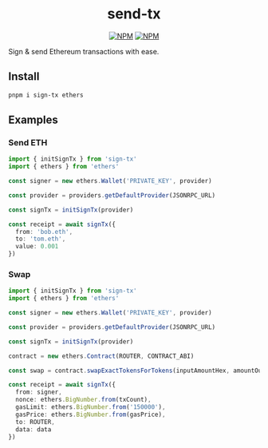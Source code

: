 <div align="center">

# send-tx

[![NPM][npm-badge]][npm-url] [![NPM][dl-badge]][npm-url]
  
</div>

Sign & send Ethereum transactions with ease.

## Install

```sh
pnpm i sign-tx ethers
```

## Examples

### Send ETH

```ts
import { initSignTx } from 'sign-tx'
import { ethers } from 'ethers'

const signer = new ethers.Wallet('PRIVATE_KEY', provider)

const provider = providers.getDefaultProvider(JSONRPC_URL)

const signTx = initSignTx(provider)

const receipt = await signTx({
  from: 'bob.eth',
  to: 'tom.eth',
  value: 0.001
})
```

### Swap

```ts
import { initSignTx } from 'sign-tx'
import { ethers } from 'ethers'

const signer = new ethers.Wallet('PRIVATE_KEY', provider)

const provider = providers.getDefaultProvider(JSONRPC_URL)

const signTx = initSignTx(provider)

contract = new ethers.Contract(ROUTER, CONTRACT_ABI)

const swap = contract.swapExactTokensForTokens(inputAmountHex, amountOutMinHex, path, WALLET, deadlineHex)

const receipt = await signTx({
  from: signer,
  nonce: ethers.BigNumber.from(txCount),
  gasLimit: ethers.BigNumber.from('150000'),
  gasPrice: ethers.BigNumber.from(gasPrice),
  to: ROUTER,
  data: data
})
```

[npm-badge]: https://img.shields.io/npm/v/send-tx?style=for-the-badge&color=4E8EE9&label=&logo=npm
[npm-url]: https://npmjs.com/package/send-tx/swagger
[dl-badge]: https://img.shields.io/npm/dt/send-tx?style=for-the-badge&color=4E8EE9
